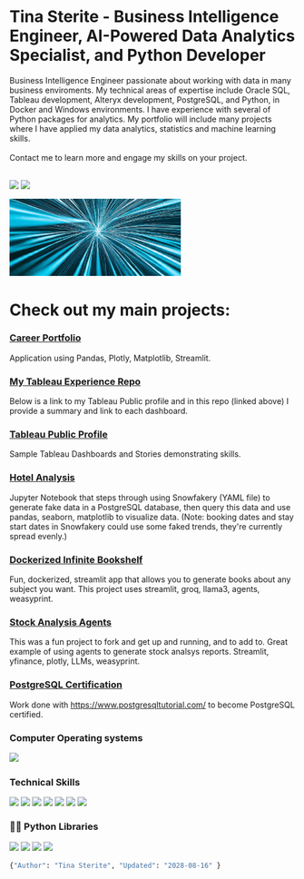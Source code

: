# **Tina Sterite - Business Intelligence Engineer, AI-Powered Data Analytics Specialist, and Python Developer**

Business Intelligence Engineer passionate about working with data in many business enviroments.  My technical areas of expertise include Oracle SQL, Tableau development, Alteryx development, PostgreSQL, and Python, in Docker and Windows environments.  I have experience with several of Python packages for analytics.  My portfolio will include many projects where I have applied my data analytics, statistics and machine learning skills. <br><br> Contact me to learn more and engage my skills on your project.<br><br>

<a href="https://www.linkedin.com/in/tina-sterite/" rel="nofollow">
<img src="https://img.shields.io/badge/LinkedIn-0077B5?style=for-the-badge&amp;logo=linkedin&amp;logoColor=white" style="max-width: 100%;"></a>


<a href="mailto:tsterite@gmail.com?subject=[GitHub]%20Hello%20Tina" >
<img src="https://img.shields.io/badge/Gmail-D14836?style=for-the-badge&amp;logo=gmail&amp;logoColor=white" style="max-width: 100%;"></a>
</p>
<img src="https://github.com/Tina-Sterite/Tina-Sterite/blob/main/welcome.gif" width="60%"/>

# **Check out my main projects:**

### [Career Portfolio](https://github.com/Tina-Sterite/career_portfolio)

Application using Pandas, Plotly, Matplotlib, Streamlit.

### [My Tableau Experience Repo](https://github.com/Tina-Sterite/My-Tableau-Experience)

Below is a link to my Tableau Public profile and in this repo (linked above) I provide a summary and link to each dashboard. 

### [Tableau Public Profile](https://public.tableau.com/app/profile/tina.sterite7524/vizzes)

Sample Tableau Dashboards and Stories demonstrating skills.

### [Hotel Analysis](https://github.com/Tina-Sterite/Hotel-Analysis-with-Python)

Jupyter Notebook that steps through using Snowfakery (YAML file) to generate fake data in a PostgreSQL database, then query this data and use pandas, seaborn, matplotlib to visualize data.  (Note: booking dates and stay start dates in Snowfakery could use some faked trends, they're currently spread evenly.)

### [Dockerized Infinite Bookshelf](https://github.com/Tina-Sterite/Dockerized-Infinite-Bookshelf)

Fun, dockerized, streamlit app that allows you to generate books about any subject you want.  This project uses streamlit, groq, llama3, agents, weasyprint.

### [Stock Analysis Agents](https://github.com/Tina-Sterite/stock-analysis-agents)

This was a fun project to fork and get up and running, and to add to.  Great example of using agents to generate stock analsys reports.  Streamlit, yfinance, plotly, LLMs, weasyprint.

### [PostgreSQL Certification](https://github.com/Tina-Sterite/Postgres-tutorial)

Work done with https://www.postgresqltutorial.com/ to become PostgreSQL certified.

<!--**alg2code/alg2code** is a ✨ _special_ ✨ repository because its `README.md` (this file) appears on your GitHub profile.

Here are some ideas to get you started:

- 🔭 I’m currently working on ...
- 🌱 I’m currently learning ...
- 👯 I’m looking to collaborate on ...
- 🤔 I’m looking for help with ...
- 💬 Ask me about ...
- 📫 How to reach me: ...
- 😄 Pronouns: ...
- ⚡ Fun fact: ...
-->

<!--
<img src="https://img.shields.io/badge/Postgres-DBMS-red">
<span>
<span display="inline" height="20px" class="common__BadgeWrapper-sc-11baoah-3 iwwuaY"><img alt="success" src="https://img.shields.io/badge/-success-success"></span>
<span display="inline" height="20px" class="common__BadgeWrapper-sc-11baoah-3 iwwuaY"><img alt="important" src="https://img.shields.io/badge/-important-important"></span>
<span display="inline" height="20px" class="common__BadgeWrapper-sc-11baoah-3 iwwuaY"><img alt="critical" src="https://img.shields.io/badge/-critical-critical"></span>
<span display="inline" height="20px" class="common__BadgeWrapper-sc-11baoah-3 iwwuaY"><img alt="informational" src="https://img.shields.io/badge/-informational-informational"></span>
<span display="inline" height="20px" class="common__BadgeWrapper-sc-11baoah-3 iwwuaY"><img alt="inactive" src="https://img.shields.io/badge/-inactive-inactive"></span>
</span>
-->
### Computer Operating systems
<p>
    <img src="https://img.shields.io/badge/Windows-0078D6?style=for-the-badge&logo=windows&logoColor=white">
</p>

### Technical Skills
<p>
<img src="https://img.shields.io/badge/Tableau-3776AB?style=for-the-badge&logo=tableau&logoColor=white">
<img src="https://img.shields.io/badge/Alteryx-3776AB?style=for-the-badge&logo=alteryx&logoColor=white">
<img src="https://img.shields.io/badge/Python-3776AB?style=for-the-badge&logo=python&logoColor=white">
<img src="https://img.shields.io/badge/OracleSQL-430098?style=for-the-badge&logo=oracle&logoColor=white">
<img src="https://img.shields.io/badge/Postgres-430098?style=for-the-badge&logo=heroku&logoColor=white">
<img src="https://img.shields.io/badge/REST_APIs-430098?style=for-the-badge&logo=rest-apis&logoColor=white">
<img src="https://img.shields.io/badge/Microsoft_Office-D83B01?style=for-the-badge&logo=microsoft-office&logoColor=white">
</p>

### 👨‍💻 Python Libraries
<p>
    <img src="https://img.shields.io/badge/pandas%20-%23150458.svg?&style=for-the-badge&logo=pandas&logoColor=white">
    <img src="https://img.shields.io/badge/NumPy-013243?style=for-the-badge&logo=numpy&logoColor=white">
    <img src="https://img.shields.io/badge/seaborn-3776AB?style=for-the-badge&logo=seaborn&logoColor=white">
    <img src="https://img.shields.io/badge/Matplotlib-7931E?style=for-the-badge&logo=matplotlib&logoColor=white">
</p>


```python
{"Author": "Tina Sterite", "Updated": "2028-08-16" }
```


